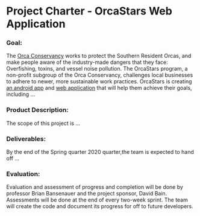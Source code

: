 # Project Charter - OrcaStars Web Application
### Goal:  
The [Orca Conservancy](https://www.orcaconservancy.org/) works to protect the Southern Resident Orcas, and make people aware of the industry-made dangers that they face: Overfishing, toxins, and vessel noise pollution. The OrcaStars program, a non-profit subgroup of the Orca Conservancy, challenges local businesses to adhere to newer, more sustainable work practices. OrcaStars is creating [an android app](https://github.com/MobileApps-Cascadia/orca-stars-android/wiki) and [web application](https://github.com/Cascadia-Connections/orca-stars/wiki) that will help them achieve their goals, including ...
### Product Description:  
The scope of this project is ...  
### Deliverables:  
By the end of the Spring quarter 2020 quarter,the team is expected to hand off ...
### Evaluation:  
Evaluation and assessment of progress and completion will be done by professor Brian Bansenauer and the project sponsor, David Bain. Assessments will be done at the end of every two-week sprint. The team will create the code and document its progress for off to future developers. 
